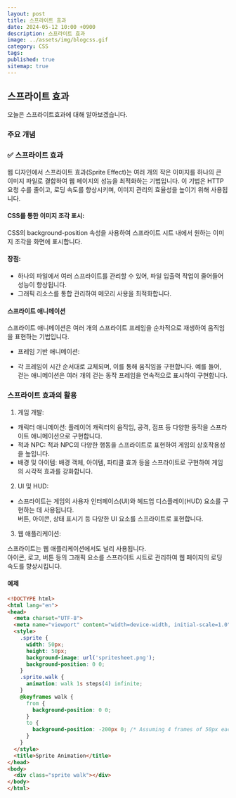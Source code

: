```yaml
---
layout: post
title: 스프라이트 효과
date: 2024-05-12 10:00 +0900
description: 스프라이트 효과
image: ../assets/img/blogcss.gif
category: CSS
tags: 
published: true
sitemap: true
---
```


## 스프라이트 효과
오늘은 스프라이트효과에 대해 알아보겠습니다.

### 주요 개념
### ✅ 스프라이트 효과
웹 디자인에서 스프라이트 효과(Sprite Effect)는 여러 개의 작은 이미지를 하나의 큰 이미지 파일로 결합하여 웹 페이지의 성능을 최적화하는 기법입니다. 이 기법은 HTTP 요청 수를 줄이고, 로딩 속도를 향상시키며, 이미지 관리의 효율성을 높이기 위해 사용됩니다.


#### CSS를 통한 이미지 조각 표시:

CSS의 background-position 속성을 사용하여 스프라이트 시트 내에서 원하는 이미지 조각을 화면에 표시합니다.

#### 장점: <br>
- 하나의 파일에서 여러 스프라이트를 관리할 수 있어, 파일 입출력 작업이 줄어들어 성능이 향상됩니다.<Br>
- 그래픽 리소스를 통합 관리하여 메모리 사용을 최적화합니다.<br>


#### 스프라이트 애니메이션
스프라이트 애니메이션은 여러 개의 스프라이트 프레임을 순차적으로 재생하여 움직임을 표현하는 기법입니다.<br>

- 프레임 기반 애니메이션:<br>

- 각 프레임이 시간 순서대로 교체되며, 이를 통해 움직임을 구현합니다. 예를 들어, 걷는 애니메이션은 여러 개의 걷는 동작 프레임을 연속적으로 표시하여 구현합니다.


### 스프라이트 효과의 활용
01. 게임 개발:

- 캐릭터 애니메이션: 플레이어 캐릭터의 움직임, 공격, 점프 등 다양한 동작을 스프라이트 애니메이션으로 구현합니다.
- 적과 NPC: 적과 NPC의 다양한 행동을 스프라이트로 표현하여 게임의 상호작용성을 높입니다.
- 배경 및 아이템: 배경 객체, 아이템, 파티클 효과 등을 스프라이트로 구현하여 게임의 시각적 효과를 강화합니다.

02. UI 및 HUD:

- 스프라이트는 게임의 사용자 인터페이스(UI)와 헤드업 디스플레이(HUD) 요소를 구현하는 데 사용됩니다.<br>
버튼, 아이콘, 상태 표시기 등 다양한 UI 요소를 스프라이트로 표현합니다.<br>

03. 웹 애플리케이션:

스프라이트는 웹 애플리케이션에서도 널리 사용됩니다.<br>
아이콘, 로고, 버튼 등의 그래픽 요소를 스프라이트 시트로 관리하여 웹 페이지의 로딩 속도를 향상시킵니다.<br>

#### 예제
````html
<!DOCTYPE html>
<html lang="en">
<head>
  <meta charset="UTF-8">
  <meta name="viewport" content="width=device-width, initial-scale=1.0">
  <style>
    .sprite {
      width: 50px;
      height: 50px;
      background-image: url('spritesheet.png');
      background-position: 0 0;
    }
    .sprite.walk {
      animation: walk 1s steps(4) infinite;
    }
    @keyframes walk {
      from {
        background-position: 0 0;
      }
      to {
        background-position: -200px 0; /* Assuming 4 frames of 50px each */
      }
    }
  </style>
  <title>Sprite Animation</title>
</head>
<body>
  <div class="sprite walk"></div>
</body>
</html>
````